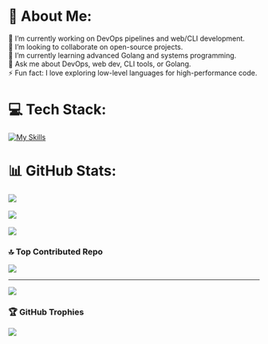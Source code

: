 
# 💫 About Me:
🔭 I’m currently working on DevOps pipelines and web/CLI development.  
👯 I’m looking to collaborate on open-source projects.  
🌱 I’m currently learning advanced Golang and systems programming.  
💬 Ask me about DevOps, web dev, CLI tools, or Golang.  
⚡ Fun fact: I love exploring low-level languages for high-performance code.  

# 💻 Tech Stack:
[![My Skills](https://skillicons.dev/icons?i=go,c,typescript,javascript,html,css,react,nextjs,tailwind,docker,neovim,linux,apple,arch,bash,githubactions,git,github,figma&)](https://skillicons.dev)

# 📊 GitHub Stats:
![](https://github-readme-stats.vercel.app/api?username=dvcanache2&theme=onedark&hide_border=true&include_all_commits=true&count_private=true)<br/>  
![](https://github-readme-streak-stats.herokuapp.com/?user=dvcanache2&theme=onedark&hide_border=true)<br/>  
![](https://github-readme-stats.vercel.app/api/top-langs/?username=dvcanache2&theme=onedark&hide_border=true&include_all_commits=true&count_private=true&layout=compact)  

### 🔝 Top Contributed Repo
![](https://github-contributor-stats.vercel.app/api?username=dvcanache2&limit=5&theme=onedark&combine_all_yearly_contributions=true&hide_border=true)  

---
[![](https://visitcount.itsvg.in/api?id=dvcanache2&icon=0&color=0)](https://visitcount.itsvg.in)  


### 🏆 GitHub Trophies
![](https://github-profile-trophy.vercel.app/?username=dvcanache2&theme=onedark&hide_border=true)
